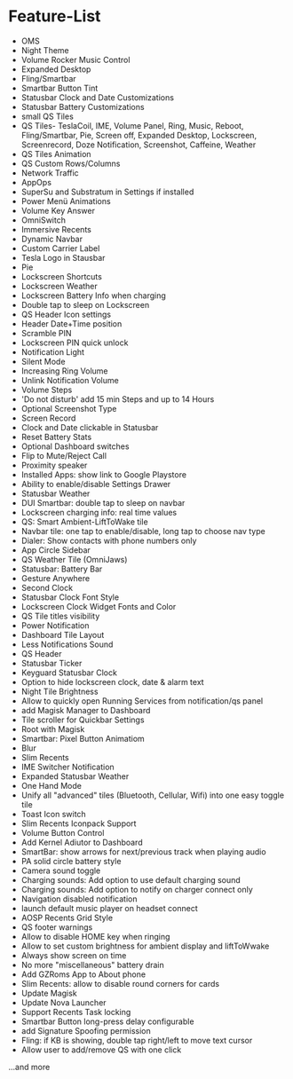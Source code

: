 # Feature-List

- OMS
- Night Theme
- Volume Rocker Music Control
- Expanded Desktop
- Fling/Smartbar
- Smartbar Button Tint
- Statusbar Clock and Date Customizations
- Statusbar Battery Customizations
- small QS Tiles
- QS Tiles- TeslaCoil, IME, Volume Panel, Ring, Music, Reboot, Fling/Smartbar, Pie, Screen off, Expanded Desktop, Lockscreen, Screenrecord, Doze Notification, Screenshot, Caffeine, Weather
- QS Tiles Animation
- QS Custom Rows/Columns
- Network Traffic
- AppOps
- SuperSu and Substratum in Settings if installed
- Power Menü Animations
- Volume Key Answer
- OmniSwitch
- Immersive Recents
- Dynamic Navbar
- Custom Carrier Label
- Tesla Logo in Stausbar
- Pie
- Lockscreen Shortcuts
- Lockscreen Weather
- Lockscreen Battery Info when charging
- Double tap to sleep on Lockscreen
- QS Header Icon settings
- Header Date+Time position
- Scramble PIN
- Lockscreen PIN quick unlock
- Notification Light
- Silent Mode
- Increasing Ring Volume
- Unlink Notification Volume
- Volume Steps
- 'Do not disturb' add 15 min Steps and up to 14 Hours
- Optional Screenshot Type
- Screen Record
- Clock and Date clickable in Statusbar
- Reset Battery Stats
- Optional Dashboard switches
- Flip to Mute/Reject Call
- Proximity speaker
- Installed Apps: show link to Google Playstore
- Ability to enable/disable Settings Drawer
- Statusbar Weather
- DUI Smartbar: double tap to sleep on navbar
- Lockscreen charging info: real time values
- QS: Smart Ambient-LiftToWake tile
- Navbar tile: one tap to enable/disable, long tap to choose nav type
- Dialer: Show contacts with phone numbers only
- App Circle Sidebar
- QS Weather Tile (OmniJaws)
- Statusbar: Battery Bar
- Gesture Anywhere
- Second Clock
- Statusbar Clock Font Style
- Lockscreen Clock Widget Fonts and Color
- QS Tile titles visibility
- Power Notification
- Dashboard Tile Layout
- Less Notifications Sound
- QS Header
- Statusbar Ticker
- Keyguard Statusbar Clock
- Option to hide lockscreen clock, date & alarm text
- Night Tile Brightness
- Allow to quickly open Running Services from notification/qs panel
- add Magisk Manager to Dashboard
- Tile scroller for Quickbar Settings
- Root with Magisk
- Smartbar: Pixel Button Animatiom
- Blur
- Slim Recents
- IME Switcher Notification
- Expanded Statusbar Weather
- One Hand Mode
- Unify all "advanced" tiles (Bluetooth, Cellular, Wifi) into one easy toggle tile
- Toast Icon switch
- Slim Recents Iconpack Support
- Volume Button Control
- Add Kernel Adiutor to Dashboard
- SmartBar: show arrows for next/previous track when playing audio
- PA solid circle battery style
- Camera sound toggle
- Charging sounds: Add option to use default charging sound
- Charging sounds: Add option to notify on charger connect only
- Navigation disabled notification
- launch default music player on headset connect
- AOSP Recents Grid Style
- QS footer warnings
- Allow to disable HOME key when ringing
- Allow to set custom brightness for ambient display and liftToWwake
- Always show screen on time
- No more "miscellaneous" battery drain
- Add GZRoms App to About phone
- Slim Recents: allow to disable round corners for cards
- Update Magisk
- Update Nova Launcher
- Support Recents Task locking
- Smartbar Button long-press delay configurable
- add Signature Spoofing permission
- Fling: if KB is showing, double tap right/left to move text cursor
- Allow user to add/remove QS with one click

...and more
